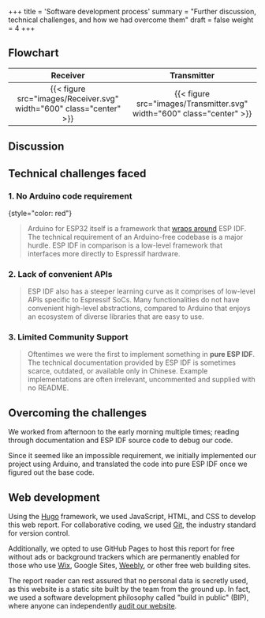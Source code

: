 +++
title = 'Software development process'
summary = "Further discussion, technical challenges, and how we had overcome them"
draft = false
weight = 4
+++

## Flowchart
| Receiver | Transmitter |
|:-:|:-:|
| {{< figure src="images/Receiver.svg" width="600" class="center" >}} | {{< figure src="images/Transmitter.svg" width="600" class="center" >}} |

## Discussion

## Technical challenges faced
### 1. No Arduino code requirement
{style="color: red"}

> Arduino for ESP32 itself is a framework that [wraps around](https://github.com/espressif/arduino-esp32 "Title") ESP IDF. The technical requirement of an Arduino-free codebase is a major hurdle. ESP IDF in comparison is a low-level framework that interfaces more directly to Espressif hardware.

### 2. Lack of convenient APIs
> ESP IDF also has a steeper learning curve as it comprises of low-level APIs specific to Espressif SoCs. Many functionalities do not have convenient high-level abstractions, compared to Arduino that enjoys an ecosystem of diverse libraries that are easy to use.

### 3. Limited Community Support
> Oftentimes we were the first to implement something in **pure ESP IDF**. The technical documentation provided by ESP IDF is sometimes scarce, outdated, or available only in Chinese. Example implementations are often irrelevant, uncommented and supplied with no README.

## Overcoming the challenges
We worked from afternoon to the early morning multiple times; reading through documentation and ESP IDF source code to debug our code.

Since it seemed like an impossible requirement, we initially implemented our project using Arduino, and translated the code into pure ESP IDF once we figured out the base code.

## Web development
Using the [Hugo](https://gohugo.io "Title") framework, we used JavaScript, HTML, and CSS to develop this web report. For collaborative coding, we used [Git](https://git-scm.com "Title"), the industry standard for version control.

Additionally, we opted to use GitHub Pages to host this report for free without ads or background trackers which are permanently enabled for those who use [Wix](https://support.wix.com/en/article/wix-editor-wix-ads-on-mobile-site "Title"), Google Sites, [Weebly](https://www.sellercommunity.com/t5/Weebly-Getting-Started/Weebly-Ads/td-p/476754 "Title"), or other free web building sites.

The report reader can rest assured that no personal data is secretly used, as this website is a static site built by the team from the ground up. In fact, we used a software development philosophy called "build in public" (BIP), where anyone can independently [audit our website](https://github.com/andergisomon/efb2073_report "Title"). 